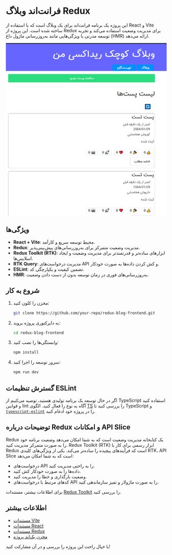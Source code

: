 # فرانت‌اند وبلاگ Redux

این پروژه یک برنامه فرانت‌اند برای یک وبلاگ است که با استفاده از React و Vite ساخته شده است. این پروژه از Redux برای مدیریت وضعیت استفاده می‌کند و تجربه توسعه مدرنی با ویژگی‌هایی مانند به‌روزرسانی ماژول داغ (HMR) ارائه می‌دهد.

![پیش‌نمایش پروژه](./image/1.jpg)

## ویژگی‌ها

- **React + Vite**: محیط توسعه سریع و کارآمد.
- **Redux**: مدیریت وضعیت متمرکز برای به‌روزرسانی‌های پیش‌بینی‌پذیر.
- **Redux Toolkit (RTK)**: ابزارهای ساده‌تر و قدرتمندتر برای مدیریت وضعیت و ایجاد اسلایس‌ها.
- **RTK Query**: مدیریت درخواست‌های API و کش کردن داده‌ها به صورت خودکار.
- **ESLint**: تضمین کیفیت و یکپارچگی کد.
- **HMR**: به‌روزرسانی‌های فوری در زمان توسعه بدون از دست دادن وضعیت.

## شروع به کار

1. مخزن را کلون کنید:
   ```bash
   git clone https://github.com/your-repo/redux-blog-frontend.git
   ```
2. به دایرکتوری پروژه بروید:
   ```bash
   cd redux-blog-frontend
   ```
3. وابستگی‌ها را نصب کنید:
   ```bash
   npm install
   ```
4. سرور توسعه را اجرا کنید:
   ```bash
   npm run dev
   ```

## گسترش تنظیمات ESLint

اگر در حال توسعه یک برنامه تولیدی هستید، توصیه می‌کنیم از TypeScript استفاده کنید و قوانین lint آگاه به نوع را فعال کنید. الگوی [TS](https://github.com/vitejs/vite/tree/main/packages/create-vite/template-react-ts) را بررسی کنید تا TypeScript و [`typescript-eslint`](https://typescript-eslint.io) را در پروژه خود ادغام کنید.

## توضیحات درباره Redux و امکانات API Slice

Redux یک کتابخانه مدیریت وضعیت است که به شما امکان می‌دهد وضعیت برنامه خود را به صورت متمرکز مدیریت کنید. Redux Toolkit (RTK) ابزار رسمی برای کار با Redux است که فرآیندهای پیچیده را ساده‌تر می‌کند. یکی از ویژگی‌های کلیدی RTK، API Slice است که به شما امکان می‌دهد:

- درخواست‌های API را به راحتی مدیریت کنید.
- داده‌ها را به صورت خودکار کش کنید.
- وضعیت بارگذاری و خطا را مدیریت کنید.
- کدهای مرتبط با درخواست‌های API را به صورت ماژولار و تمیز سازماندهی کنید.

برای اطلاعات بیشتر، مستندات [Redux Toolkit](https://redux-toolkit.js.org/) را بررسی کنید.

## اطلاعات بیشتر

- [مستندات Vite](https://vitejs.dev/)
- [مستندات React](https://reactjs.org/)
- [مستندات Redux](https://redux.js.org/)
- [مخزن بک‌اند پروژه](https://github.com/SayyehBan/redux-blog-backend)

با خیال راحت این پروژه را بررسی و در آن مشارکت کنید!
